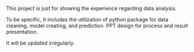 This project is just for showing the experience regarding data analysis. 

To be specific, it includes the utilization of python package for data cleaning, model creating, and prediction. PPT design for process and result presentation. 

It will be updated irregularly. 

